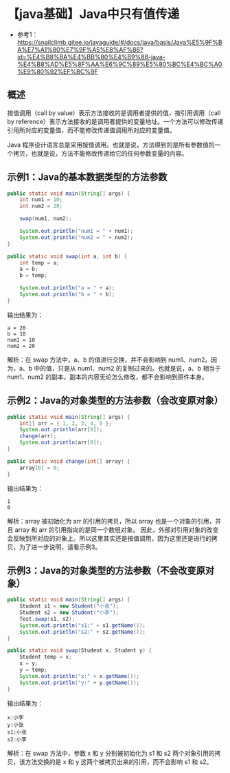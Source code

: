 # 【java基础】Java中只有值传递
* 参考1：https://snailclimb.gitee.io/javaguide/#/docs/java/basis/Java%E5%9F%BA%E7%A1%80%E7%9F%A5%E8%AF%86?id=%E4%B8%BA%E4%BB%80%E4%B9%88-java-%E4%B8%AD%E5%8F%AA%E6%9C%89%E5%80%BC%E4%BC%A0%E9%80%92%EF%BC%9F

## 概述
按值调用（call by value）表示方法接收的是调用者提供的值，按引用调用（call by reference）表示方法接收的是调用者提供的变量地址。一个方法可以修改传递引用所对应的变量值，而不能修改传递值调用所对应的变量值。

Java 程序设计语言总是采用按值调用。也就是说，方法得到的是所有参数值的一个拷贝，也就是说，方法不能修改传递给它的任何参数变量的内容。

## 示例1：Java的基本数据类型的方法参数
```java
public static void main(String[] args) {
    int num1 = 10;
    int num2 = 20;

    swap(num1, num2);

    System.out.println("num1 = " + num1);
    System.out.println("num2 = " + num2);
}

public static void swap(int a, int b) {
    int temp = a;
    a = b;
    b = temp;

    System.out.println("a = " + a);
    System.out.println("b = " + b);
}
```
输出结果为：
```
a = 20
b = 10
num1 = 10
num2 = 20
```
解析：在 swap 方法中，a、b 的值进行交换，并不会影响到 num1、num2。因为，a、b 中的值，只是从 num1、num2 的复制过来的。也就是说，a、b 相当于 num1、num2 的副本，副本的内容无论怎么修改，都不会影响到原件本身。

## 示例2：Java的对象类型的方法参数（会改变原对象）
```java
public static void main(String[] args) {
    int[] arr = { 1, 2, 3, 4, 5 };
    System.out.println(arr[0]);
    change(arr);
    System.out.println(arr[0]);
}

public static void change(int[] array) {
    array[0] = 0;
}
```
输出结果为：
```
1
0
```
解析：array 被初始化为 arr 的引用的拷贝，所以 array 也是一个对象的引用，并且 array 和 arr 的引用指向的是同一个数组对象。 因此，外部对引用对象的改变会反映到所对应的对象上。所以这里其实还是按值调用，因为这里还是进行的拷贝，为了进一步说明，请看示例3。

## 示例3：Java的对象类型的方法参数（不会改变原对象）
```java
public static void main(String[] args) {
    Student s1 = new Student("小张");
    Student s2 = new Student("小李");
    Test.swap(s1, s2);
    System.out.println("s1:" + s1.getName());
    System.out.println("s2:" + s2.getName());
}

public static void swap(Student x, Student y) {
    Student temp = x;
    x = y;
    y = temp;
    System.out.println("x:" + x.getName());
    System.out.println("y:" + y.getName());
}
```
输出结果为：
```
x:小李
y:小张
s1:小张
s2:小李
```
解析：在 swap 方法中，参数 x 和 y 分别被初始化为 s1 和 s2 两个对象引用的拷贝，该方法交换的是 x 和 y 这两个被拷贝出来的引用，而不会影响 s1 和 s2。